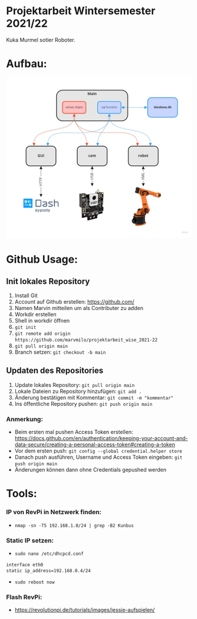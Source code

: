 # Projektarbeit Wintersemester 2021/22
Kuka Murmel sotier Roboter.
# Aufbau:
![Database](./pictures/aufbau.jpg)
# Github Usage:
## Init lokales Repository
1. Install Git
1. Account auf Github erstellen: https://github.com/
1. Namen Marvin mitteilen um als Contributer zu adden
1. Workdir erstellen
1. Shell in workdir öffnen
1. ```git init```
1. ```git remote add origin https://github.com/marvmilo/projektarbeit_wise_2021-22```
1. ```git pull origin main```
1. Branch setzen: ```git checkout -b main```
## Updaten des Repositories
1. Update lokales Repository: ```git pull origin main```
1. Lokale Dateien zu Repository hinzufügen: ```git add .```
1. Änderung bestätigen mit Kommentar: ```git commit -m "kommentar"```
1. Ins öffentliche Repository pushen: ```git push origin main```
### Anmerkung:
- Beim ersten mal pushen Access Token erstellen: https://docs.github.com/en/authentication/keeping-your-account-and-data-secure/creating-a-personal-access-token#creating-a-token
- Vor dem ersten push: ```git config --global credential.helper store```
- Danach push ausführen, Username und Access Token eingeben: ```git push origin main```
- Änderungen können dann ohne Credentials gepushed werden
# Tools:
### IP von RevPi in Netzwerk finden:
- ```nmap -sn -T5 192.168.1.0/24 | grep -B2 Kunbus```
### Static IP setzen:
- ```sudo nano /etc/dhcpcd.conf```
```
interface eth0
static ip_address=192.168.0.4/24
```
- ```sudo reboot now```
### Flash RevPi:
- https://revolutionpi.de/tutorials/images/jessie-aufspielen/
